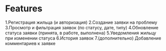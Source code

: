 # Features

1.Регистрация жильца (и авторизация)
2.Создание заявки на проблему
3.Просмотр и фильтрация заявок (по статусу, дате, типу)
4.Обновление статуса заявки (принята, в работе, выполнена)
5.Уведомления жильцу при изменении статуса
6.История заявок
7.(дополнительно) Добавление комментариев к заявке

